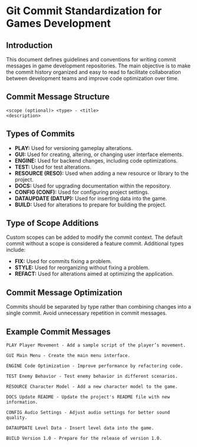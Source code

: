Git Commit Standardization for Games Development
================================================

Introduction
------------

This document defines guidelines and conventions for writing commit messages in game development repositories. The main objective is to make the commit history organized and easy to read to facilitate collaboration between development teams and improve code optimization over time.

Commit Message Structure
------------------------

    <scope (optional)> <type> - <title>
    <description>
  

Types of Commits
----------------

*   **PLAY:** Used for versioning gameplay alterations.
*   **GUI:** Used for creating, altering, or changing user interface elements.
*   **ENGINE:** Used for backend changes, including code optimizations.
*   **TEST:** Used for test alterations.
*   **RESOURCE (RESO):** Used when adding a new resource or library to the project.
*   **DOCS:** Used for upgrading documentation within the repository.
*   **CONFIG (CONF):** Used for configuring project settings.
*   **DATAUPDATE (DATUP):** Used for inserting data into the game.
*   **BUILD:** Used for alterations to prepare for building the project.

Type of Scope Additions
-----------------------

Custom scopes can be added to modify the commit context. The default commit without a scope is considered a feature commit. Additional types include:

*   **FIX:** Used for commits fixing a problem.
*   **STYLE:** Used for reorganizing without fixing a problem.
*   **REFACT:** Used for alterations aimed at optimizing the application.

Commit Message Optimization
---------------------------

Commits should be separated by type rather than combining changes into a single commit. Avoid unnecessary repetition in commit messages.

Example Commit Messages
-----------------------

    PLAY Player Movement - Add a sample script of the player’s movement.

    GUI Main Menu - Create the main menu interface.

    ENGINE Code Optimization - Improve performance by refactoring code.

    TEST Enemy Behavior - Test enemy behavior in different scenarios.

    RESOURCE Character Model - Add a new character model to the game.

    DOCS Update README - Update the project's README file with new information.

    CONFIG Audio Settings - Adjust audio settings for better sound quality.

    DATAUPDATE Level Data - Insert level data into the game.

    BUILD Version 1.0 - Prepare for the release of version 1.0.
